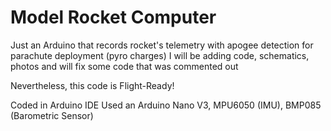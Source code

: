 # Model Rocket Computer
Just an Arduino that records rocket's telemetry with apogee detection for parachute deployment (pyro charges)
I will be adding code, schematics, photos and will fix some code that was commented out

Nevertheless, this code is Flight-Ready!

Coded in Arduino IDE
Used an Arduino Nano V3,
MPU6050 (IMU),
BMP085 (Barometric Sensor)
